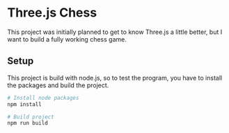 # Three.js Chess

This project was initially planned to get to know Three.js a little better, but I want to build a fully working chess game.

## Setup
This project is build with node.js, so to test the program, you have to install the packages and build the project.

```bash
# Install node packages
npm install

# Build project
npm run build
```